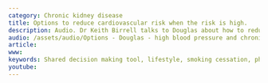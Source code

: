 ```yaml
---
category: Chronic kidney disease
title: Options to reduce cardiovascular risk when the risk is high. 
description: Audio. Dr Keith Birrell talks to Douglas about how to reduce his future risk of heart attacks and strokes. Douglas has high blood pressure, chronic kidney disease and a high risk of cardiovascular disease. We use the absolute cvd risk/ benefit tool
audio: /assets/audio/Options - Douglas - high blood pressure and chronic kidney disease. Options to reduce cardiovascular risk - MQ.mp3
article: 
www: 
keywords: Shared decision making tool, lifestyle, smoking cessation, physical activity, Healthy diet, mediterranean diet, lower blood pressure, lo salt, reduce salt, healthier diet, reduce alcohol intake, flaxseed, linseed, weight loss, blood pressure medications, statins, low intensity statins, high intensity statins, metformin, personalised risks assessment, absolute CVD risk / benefit calculator, heart attack, stroke, angina, type 2 diabetes, NN
youtube: 
---
```

